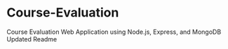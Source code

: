 # Course-Evaluation

Course Evaluation Web Application using Node.js, Express, and MongoDB
Updated Readme
